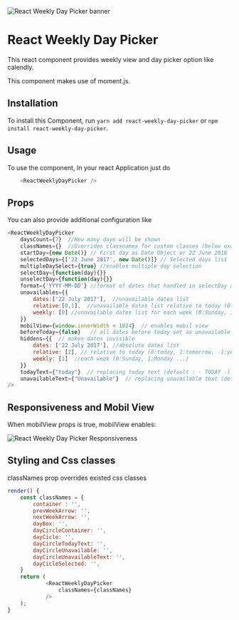 <img src="https://raw.githubusercontent.com/hurkanyakay/react-weekly-day-picker/master/imgs/main.png" alt="React Weekly Day Picker banner" align="center" />

<br />

# React Weekly Day Picker

This react component provides weekly view and day picker option like calendly.

This component makes use of moment.js.


## Installation

To install this Component, run `yarn add react-weekly-day-picker` or `npm install react-weekly-day-picker`.


## Usage

To use the component, In your react Application just do

```javascript
	<ReactWeeklyDayPicker />
```

## Props

You can also provide additional configuration like

```javascript
<ReactWeeklyDayPicker
	daysCount={7}  //How many days will be shown
	classNames={}  //Overrides classnames for custom classes (below example)
	startDay={new Date()} // First day as Date Object or 22 June 2016
	selectedDays={['22 June 2017', new Date()]} // Selected days list
	multipleDaySelect={true} //enables multiple day selection
	selectDay={function(day){}}
	unselectDay={function(day){}}
	format={'YYYY-MM-DD'} //format of dates that handled in selectDay and unselectDay functions
	unavailables={{
		dates:['22 July 2017'],  //unavailable dates list
		relative:[0,1],  //unavailable dates list relative to today (0:today, 1:tomorrow, -1:yesterday)
		weekly: [0] //unavailable dates list for each week (0:Sunday, 1:Monday ...)
	}}
	mobilView={window.innerWidth < 1024}  // enables mobil view
	beforeToday={false}   // all dates before today set as unavailable (default:true)
	hiddens={{  // makes dates invisible
		dates: ['22 July 2017'], //absolute dates list
		relative: [2], // relative to today (0:today, 1:tomorrow, -1:yesterday)
		weekly: [1]  //each week (0:Sunday, 1:Monday ...)
	}}
	todayText={"today"}  // replacing today text (default : - TODAY -)
	unavailableText={"Unavailable"}  // replacing unavailable text (default: unavailable )
/>
```

## Responsiveness and Mobil View
When mobilView props is true, mobilView enables:

<img src="https://raw.githubusercontent.com/hurkanyakay/react-weekly-day-picker/master/imgs/smallScreen.png" alt="React Weekly Day Picker Responsiveness" align="center" />


## Styling and Css classes

classNames prop overrides existed css classes

```javascript
render() {
	const classNames = {
		container : '',
		prevWeekArrow: '',
		nextWeekArrow: '',
		dayBox: '',
		dayCircleContainer: '',
		dayCicle: '',
		dayCircleTodayText: '',
		dayCircleUnavailable: '',
		dayCircleUnavailableText: '',
		dayCicleSelected: '',
	}
	return (
			<ReactWeeklyDayPicker
				classNames={classNames}
			/>
	);
}
```
